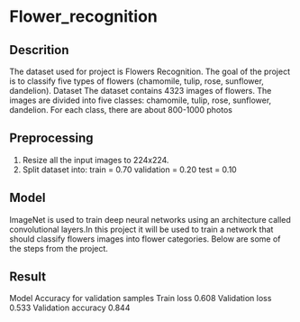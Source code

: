 # Flower_recognition


## Descrition
The dataset used for project is Flowers Recognition. The goal of the project is to classify five types of flowers (chamomile, tulip, rose, sunflower, dandelion). 
Dataset
The dataset contains 4323 images of flowers. The images are divided into five classes: chamomile, tulip, rose, sunflower, dandelion. For each class, there are about 800-1000 photos

## Preprocessing
1.	Resize all the input images to 224x224.
2.	Split dataset into: 
train = 0.70
validation = 0.20
test = 0.10

## Model
ImageNet is used to train deep neural networks using an architecture called convolutional layers.In this project it will be used to train a network that should classify flowers images into flower categories. Below are some of the steps from the project.


## Result
Model	Accuracy for validation samples
Train loss 0.608
Validation loss	0.533
Validation accuracy	0.844

